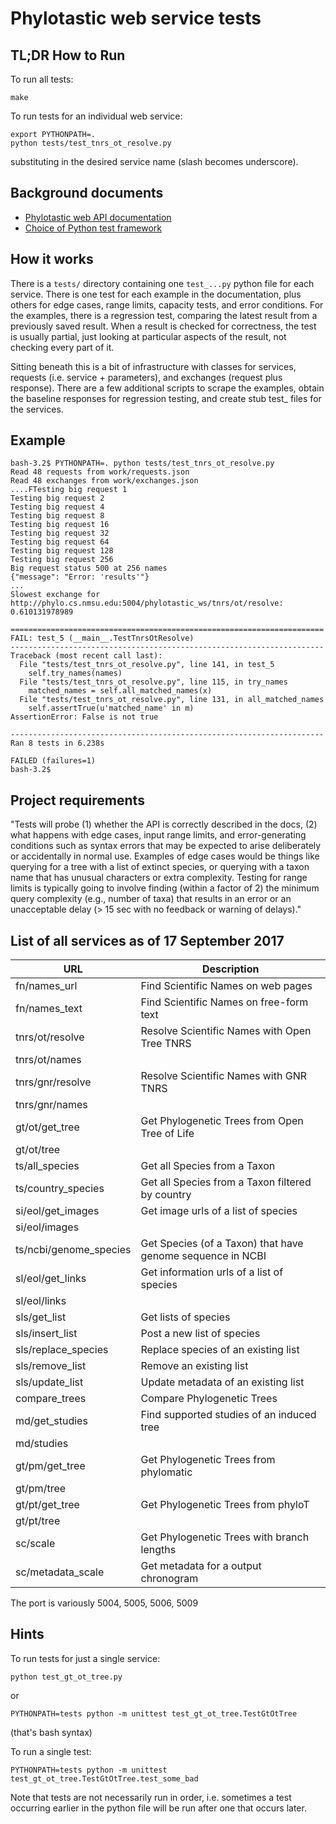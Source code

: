 # Phylotastic web service tests

## TL;DR How to Run

To run all tests:

    make

To run tests for an individual web service:

    export PYTHONPATH=.
    python tests/test_tnrs_ot_resolve.py

substituting in the desired service name (slash becomes underscore).

## Background documents

* [Phylotastic web API documentation](https://github.com/phylotastic/phylo_services_docs/blob/master/ServiceDescription/PhyloServicesDescription.md)
* [Choice of Python test framework](doc/test-framework-choice.md)

## How it works

There is a `tests/` directory containing one `test_...py` python file
for each service.  There is one test for each example in the
documentation, plus others for edge cases, range limits, capacity
tests, and error conditions.  For the examples, there is a regression
test, comparing the latest result from a previously saved result.
When a result is checked for correctness, the test is usually partial,
just looking at particular aspects of the result, not checking every
part of it.

Sitting beneath this is a bit of infrastructure with classes for
services, requests (i.e. service + parameters), and exchanges (request
plus response).  There are a few additional scripts to scrape the
examples, obtain the baseline responses for regression testing, and
create stub test_ files for the services.

## Example

    bash-3.2$ PYTHONPATH=. python tests/test_tnrs_ot_resolve.py 
    Read 48 requests from work/requests.json
    Read 48 exchanges from work/exchanges.json
    ....FTesting big request 1
    Testing big request 2
    Testing big request 4
    Testing big request 8
    Testing big request 16
    Testing big request 32
    Testing big request 64
    Testing big request 128
    Testing big request 256
    Big request status 500 at 256 names
    {"message": "Error: 'results'"}
    ...
    Slowest exchange for http://phylo.cs.nmsu.edu:5004/phylotastic_ws/tnrs/ot/resolve: 0.610131978989

    ======================================================================
    FAIL: test_5 (__main__.TestTnrsOtResolve)
    ----------------------------------------------------------------------
    Traceback (most recent call last):
      File "tests/test_tnrs_ot_resolve.py", line 141, in test_5
        self.try_names(names)
      File "tests/test_tnrs_ot_resolve.py", line 115, in try_names
        matched_names = self.all_matched_names(x)
      File "tests/test_tnrs_ot_resolve.py", line 131, in all_matched_names
        self.assertTrue(u'matched_name' in m)
    AssertionError: False is not true

    ----------------------------------------------------------------------
    Ran 8 tests in 6.238s

    FAILED (failures=1)
    bash-3.2$ 

## Project requirements

"Tests will probe (1) whether the API is correctly described in the
docs, (2) what happens with edge cases, input range limits, and
error-generating conditions such as syntax errors that may be expected
to arise deliberately or accidentally in normal use. Examples of edge
cases would be things like querying for a tree with a list of extinct
species, or querying with a taxon name that has unusual characters or
extra complexity. Testing for range limits is typically going to
involve finding (within a factor of 2) the minimum query complexity
(e.g., number of taxa) that results in an error or an unacceptable
delay (> 15 sec with no feedback or warning of delays)."

## List of all services as of 17 September 2017

| URL                   |Description
| ----------------------|--------
| fn/names_url          | Find Scientific Names on web pages
| fn/names_text         | Find Scientific Names on free-form text
| tnrs/ot/resolve       | Resolve Scientific Names with Open Tree TNRS
| tnrs/ot/names
| tnrs/gnr/resolve      | Resolve Scientific Names with GNR TNRS
| tnrs/gnr/names
| gt/ot/get_tree        | Get Phylogenetic Trees from Open Tree of Life
| gt/ot/tree
| ts/all_species        | Get all Species from a Taxon
| ts/country_species    | Get all Species from a Taxon filtered by country
| si/eol/get_images     | Get image urls of a list of species
| si/eol/images         | 
| ts/ncbi/genome_species| Get Species (of a Taxon) that have genome sequence in NCBI
| sl/eol/get_links      | Get information urls of a list of species
| sl/eol/links          
| sls/get_list          | Get lists of species
| sls/insert_list       | Post a new list of species
| sls/replace_species   | Replace species of an existing list
| sls/remove_list       | Remove an existing list
| sls/update_list       | Update metadata of an existing list
| compare_trees         | Compare Phylogenetic Trees
| md/get_studies        | Find supported studies of an induced tree
| md/studies
| gt/pm/get_tree        | Get Phylogenetic Trees from phylomatic
| gt/pm/tree
| gt/pt/get_tree        | Get Phylogenetic Trees from phyloT
| gt/pt/tree
| sc/scale              | Get Phylogenetic Trees with branch lengths
| sc/metadata_scale     | Get metadata for a output chronogram

The port is variously 5004, 5005, 5006, 5009

## Hints

To run tests for just a single service:

    python test_gt_ot_tree.py

or

    PYTHONPATH=tests python -m unittest test_gt_ot_tree.TestGtOtTree

(that's bash syntax)

To run a single test:

    PYTHONPATH=tests python -m unittest test_gt_ot_tree.TestGtOtTree.test_some_bad

Note that tests are not necessarily run in order, i.e. sometimes a
test occurring earlier in the python file will be run after one that
occurs later.

